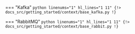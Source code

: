 === "Kafka"
    ```python linenums="1" hl_lines="1 11"
    {!> docs_src/getting_started/context/base_kafka.py !}
    ```

=== "RabbitMQ"
    ```python linenums="1" hl_lines="1 11"
    {!> docs_src/getting_started/context/base_rabbit.py !}
    ```
